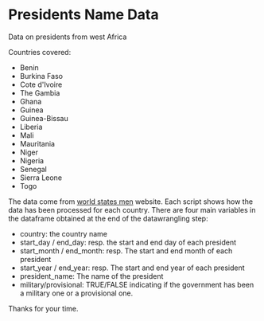 # Presidents Name Data
Data on presidents from west Africa

Countries covered:

- Benin
- Burkina Faso
- Cote d'Ivoire
- The Gambia
- Ghana
- Guinea
- Guinea-Bissau
- Liberia
- Mali
- Mauritania
- Niger
- Nigeria
- Senegal
- Sierra Leone
- Togo

The data come from [world states men](//www.worldstatesmen.org/) website. Each script shows how the data has been processed for each country. There are four main variables in the dataframe obtained at the end of the datawrangling step:

- country: the country name
- start_day / end_day: resp. the start and end day of each president
- start_month / end_month: resp. The start and end month of each president
- start_year / end_year: resp. The start and end year of each president
- president_name: The name of the president
- military/provisional: TRUE/FALSE indicating if the government has been a military one or a provisional one.

Thanks for your time.
